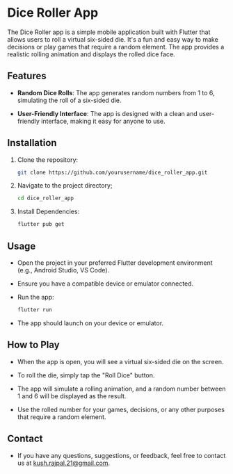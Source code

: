 # Dice Roller App

The Dice Roller app is a simple mobile application built with Flutter that allows users to roll a virtual six-sided die. It's a fun and easy way to make decisions or play games that require a random element. The app provides a realistic rolling animation and displays the rolled dice face.

## Features

- **Random Dice Rolls**: The app generates random numbers from 1 to 6, simulating the roll of a six-sided die.

- **User-Friendly Interface**: The app is designed with a clean and user-friendly interface, making it easy for anyone to use.

## Installation

1. Clone the repository:

   ```bash
   git clone https://github.com/yourusername/dice_roller_app.git
   ```

2. Navigate to the project directory;

   ```bash
   cd dice_roller_app
   ```

3. Install Dependencies:
   ```bash
   flutter pub get
   ```

## Usage

- Open the project in your preferred Flutter development environment (e.g., Android Studio, VS Code).

- Ensure you have a compatible device or emulator connected.

- Run the app:

  ```bash
  flutter run
  ```

- The app should launch on your device or emulator.

## How to Play

- When the app is open, you will see a virtual six-sided die on the screen.

- To roll the die, simply tap the "Roll Dice" button.

- The app will simulate a rolling animation, and a random number between 1 and 6 will be displayed as the result.

- Use the rolled number for your games, decisions, or any other purposes that require a random element.

## Contact

- If you have any questions, suggestions, or feedback, feel free to contact us at <kush.rajpal.21@gmail.com>.
